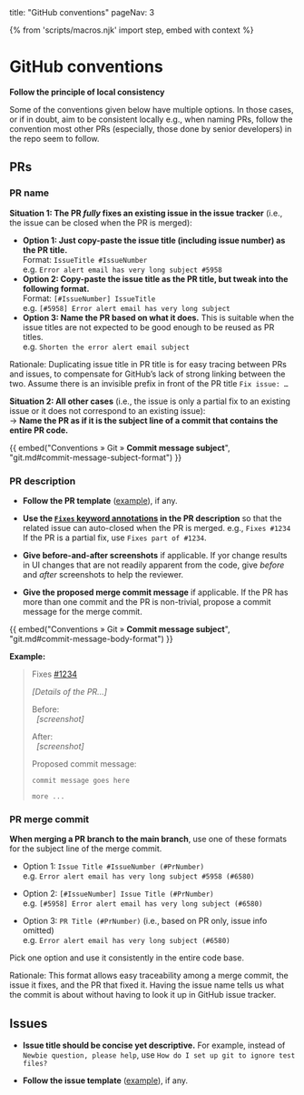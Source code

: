 <frontmatter>
  title: "GitHub conventions"
  pageNav: 3
</frontmatter>

{% from 'scripts/macros.njk' import step, embed with context %}

# GitHub conventions

<box type="warning" seamless>

**Follow the principle of local consistency**

Some of the conventions given below have multiple options. In those cases, or if in doubt, aim to be consistent locally e.g., when naming PRs, follow the convention most other PRs (especially, those done by senior developers) in the repo seem to follow.
</box>


<!-- ==================================================================================================== -->

## PRs

<!-- ------------------------------------------------------------------------------------------------------ -->

### PR name

**Situation 1: The PR _fully_ fixes an existing issue in the issue tracker** (i.e., the issue can be closed when the PR is merged):
* **Option 1: Just copy-paste the issue title (including issue number) as the PR title.**<br>
  Format: `IssueTitle #IssueNumber`<br>
  e.g. `Error alert email has very long subject #5958`
* **Option 2: Copy-paste the issue title as the PR title, but tweak into the following format.**<br>
  Format: `[#IssueNumber] IssueTitle `<br>
  e.g. `[#5958] Error alert email has very long subject`
* **Option 3: Name the PR based on what it does.** This is suitable when the issue titles are not expected to be good enough to be reused as PR titles.<br>
  e.g. `Shorten the error alert email subject`

<box type="info" seamless>

Rationale: Duplicating issue title in PR title is for easy tracing between PRs and issues, to compensate for GitHub’s lack of strong linking between the two. Assume there is an invisible prefix in front of the PR title `Fix issue: …​`

</box>

**Situation 2: All other cases** (i.e., the issue is only a partial fix to an existing issue or it does not correspond to an existing issue):<br>
→ **Name the PR as if it is the subject line of a commit that contains the entire PR code.**

{{ embed("Conventions » Git » **Commit message subject**", "git.md#commit-message-subject-format") }}

<p/>

<!-- ------------------------------------------------------------------------------------------------------ -->

### PR description

* **Follow <tooltip content="when you submit a PR, GitHub will present you with some boilerplate content to tell you what details to include">the PR template</tooltip>** ([example](https://github.com/TEAMMATES/teammates/edit/master/.github/PULL_REQUEST_TEMPLATE.md)), if any.

* **Use the [`Fixes` keyword annotations](https://help.github.com/en/github/managing-your-work-on-github/linking-a-pull-request-to-an-issue) in the PR description** so that the related issue can auto-closed when the PR is merged.
  e.g., `Fixes #1234`<br>
 If the PR is a partial fix, use `Fixes part of #1234`.

* **Give before-and-after screenshots** if applicable. If yor change results in UI changes that are not readily apparent from the code, give _before_ and _after_ screenshots to help the reviewer.

* **Give the proposed merge commit message** if applicable. If the PR has more than one commit and the PR is non-trivial, propose a commit message for the merge commit.

{{ embed("Conventions » Git » **Commit message subject**", "git.md#commit-message-body-format") }}
<p/>

**Example:**
<blockquote class="ml-4">

Fixes [#1234]()

_[Details of the PR...]_

Before:<br>
&nbsp;&nbsp;_[screenshot]_

After:<br>
&nbsp;&nbsp;_[screenshot]_

Proposed commit message:
```{.no-line-numbers}
commit message goes here

more ...

```

</blockquote>

<!-- ------------------------------------------------------------------------------------------------------ -->

### PR merge commit

**When merging a PR branch to the main branch**, use one of these formats for the subject line of the merge commit.

* Option 1: `Issue Title #IssueNumber (#PrNumber)`<br>
  e.g. `Error alert email has very long subject #5958 (#6580)`

* Option 2: `[#IssueNumber] Issue Title (#PrNumber)`<br>
  e.g. `[#5958] Error alert email has very long subject (#6580)`

* Option 3: `PR Title (#PrNumber)` (i.e., based on PR only, issue info omitted)<br>
  e.g. `Error alert email has very long subject (#6580)`

Pick one option and use it consistently in the entire code base.

<box type="info" seamless>

Rationale: This format allows easy traceability among a merge commit, the issue it fixes, and the PR that fixed it. Having the issue name tells us what the commit is about without having to look it up in GitHub issue tracker.
</box>

<!-- ==================================================================================================== -->

## Issues

* **Issue title should be concise yet descriptive.** For example, instead of `Newbie question, please help`, use `How do I set up git to ignore test files?`

* **Follow <tooltip content="when you submit an issue, GitHub will present you with some boilerplate content to tell you what details to include">the issue template</tooltip>** ([example](https://github.com/MarkBind/markbind/issues/new)), if any.
